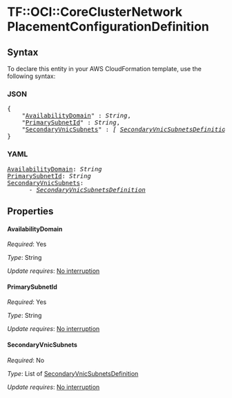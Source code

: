 # TF::OCI::CoreClusterNetwork PlacementConfigurationDefinition

## Syntax

To declare this entity in your AWS CloudFormation template, use the following syntax:

### JSON

<pre>
{
    "<a href="#availabilitydomain" title="AvailabilityDomain">AvailabilityDomain</a>" : <i>String</i>,
    "<a href="#primarysubnetid" title="PrimarySubnetId">PrimarySubnetId</a>" : <i>String</i>,
    "<a href="#secondaryvnicsubnets" title="SecondaryVnicSubnets">SecondaryVnicSubnets</a>" : <i>[ <a href="secondaryvnicsubnetsdefinition.md">SecondaryVnicSubnetsDefinition</a>, ... ]</i>
}
</pre>

### YAML

<pre>
<a href="#availabilitydomain" title="AvailabilityDomain">AvailabilityDomain</a>: <i>String</i>
<a href="#primarysubnetid" title="PrimarySubnetId">PrimarySubnetId</a>: <i>String</i>
<a href="#secondaryvnicsubnets" title="SecondaryVnicSubnets">SecondaryVnicSubnets</a>: <i>
      - <a href="secondaryvnicsubnetsdefinition.md">SecondaryVnicSubnetsDefinition</a></i>
</pre>

## Properties

#### AvailabilityDomain

_Required_: Yes

_Type_: String

_Update requires_: [No interruption](https://docs.aws.amazon.com/AWSCloudFormation/latest/UserGuide/using-cfn-updating-stacks-update-behaviors.html#update-no-interrupt)

#### PrimarySubnetId

_Required_: Yes

_Type_: String

_Update requires_: [No interruption](https://docs.aws.amazon.com/AWSCloudFormation/latest/UserGuide/using-cfn-updating-stacks-update-behaviors.html#update-no-interrupt)

#### SecondaryVnicSubnets

_Required_: No

_Type_: List of <a href="secondaryvnicsubnetsdefinition.md">SecondaryVnicSubnetsDefinition</a>

_Update requires_: [No interruption](https://docs.aws.amazon.com/AWSCloudFormation/latest/UserGuide/using-cfn-updating-stacks-update-behaviors.html#update-no-interrupt)

